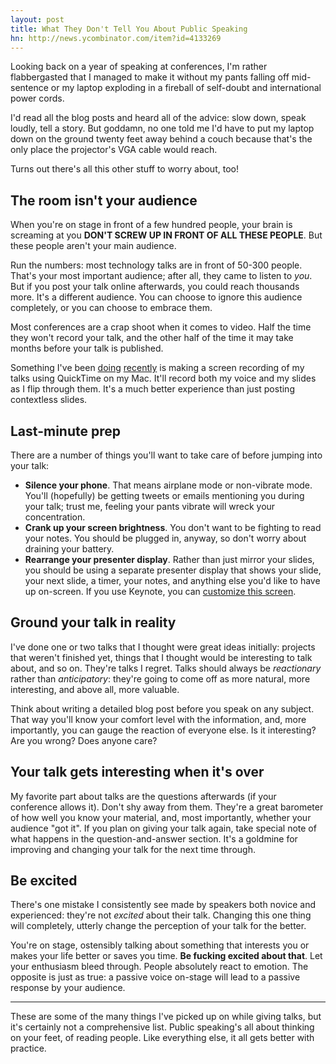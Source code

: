 ```yaml
---
layout: post
title: What They Don't Tell You About Public Speaking
hn: http://news.ycombinator.com/item?id=4133269
---
```


Looking back on a year of speaking at conferences, I'm rather flabbergasted that
I managed to make it without my pants falling off mid-sentence or my laptop
exploding in a fireball of self-doubt and international power cords.

I'd read all the blog posts and heard all of the advice: slow down, speak
loudly, tell a story. But goddamn, no one told me I'd have to put my laptop down
on the ground twenty feet away behind a couch because that's the only place the
projector's VGA cable would reach.

Turns out there's all this other stuff to worry about, too!

## The room isn't your audience

When you're on stage in front of a few hundred people, your brain is screaming
at you **DON'T SCREW UP IN FRONT OF ALL THESE PEOPLE**. But these people aren't
your main audience.

Run the numbers: most technology talks are in front of 50-300 people. That's
your most important audience; after all, they came to listen to *you*. But if
you post your talk online afterwards, you could reach thousands more. It's a
different audience. You can choose to ignore this audience completely, or you
can choose to embrace them.

Most conferences are a crap shoot when it comes to video. Half the time they
won't record your talk, and the other half of the time it may take months before
your talk is published.

Something I've been [doing](http://zachholman.com/talk/git-github-secrets)
[recently](http://zachholman.com/posts/how-github-works/) is making a screen
recording of my talks using QuickTime on my Mac. It'll record both my voice and
my slides as I flip through them. It's a much better experience than just
posting contextless slides.

## Last-minute prep

There are a number of things you'll want to take care of before jumping into
your talk:

- **Silence your phone**. That means airplane mode or non-vibrate mode. You'll
(hopefully) be getting tweets or emails mentioning you during your talk; trust
me, feeling your pants vibrate will wreck your concentration.
- **Crank up your screen brightness**. You don't want to be fighting to read
your notes. You should be plugged in, anyway, so don't worry about draining your
battery.
- **Rearrange your presenter display**. Rather than just mirror your slides, you
should be using a separate presenter display that shows your slide, your next
slide, a timer, your notes, and anything else you'd like to have up on-screen.
If you use Keynote, you can [customize this screen](http://www.apple.com/findouthow/iwork/#keynote09-customizepresenter).

## Ground your talk in reality

I've done one or two talks that I thought were great ideas initially: projects
that weren't finished yet, things that I thought would be interesting to talk
about, and so on. They're talks I regret. Talks should always be *reactionary*
rather than *anticipatory*: they're going to come off as more natural, more
interesting, and above all, more valuable.

Think about writing a detailed blog post before you speak on any subject. That
way you'll know your comfort level with the information, and, more importantly,
you can gauge the reaction of everyone else. Is it interesting? Are you wrong?
Does anyone care?

## Your talk gets interesting when it's over

My favorite part about talks are the questions afterwards (if your conference
allows it). Don't shy away from them. They're a great barometer of how well you
know your material, and, most importantly, whether your audience "got it". If
you plan on giving your talk again, take special note of what happens in the
question-and-answer section. It's a goldmine for improving and changing your
talk for the next time through.

## Be excited

There's one mistake I consistently see made by speakers both novice and
experienced: they're not *excited* about their talk. Changing this one thing
will completely, utterly change the perception of your talk for the better.

You're on stage, ostensibly talking about something that interests you or makes
your life better or saves you time. **Be fucking excited about that**. Let your
enthusiasm bleed through. People absolutely react to emotion. The opposite is
just as true: a passive voice on-stage will lead to a passive response by your
audience.

---

These are some of the many things I've picked up on while giving talks, but it's
certainly not a comprehensive list. Public speaking's all about thinking on your
feet, of reading people. Like everything else, it all gets better with practice.
